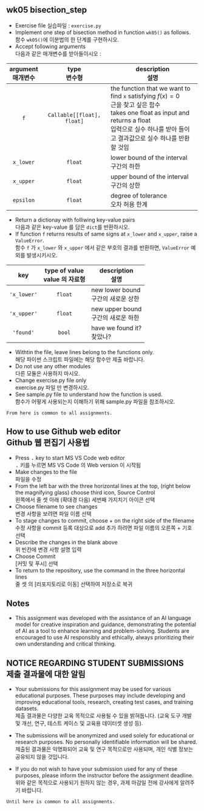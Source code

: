 ## wk05 bisection_step

* Exercise file 실습파일 : `exercise.py`
* Implement one step of bisection method in function `wk05()` as follows.<br>함수 `wk05()`에 이분법의 한 단계를 구현하시오.
* Accept following arguments<br>다음과 같은 매개변수를 받아들이시오 :

argument<br>매개변수 | type<br>변수형 | description<br>설명
:-----:|:-----:|-----
`f` | `Callable[[float], float]` | the function that we want to find `x` satisfying $f(x)=0$<br>근을 찾고 싶은 함수<br>takes one float as input and returns a float<br>입력으로 실수 하나를 받아 들이고 결과값으로 실수 하나를 반환할 것임
`x_lower` | `float` | lower bound of the interval<br>구간의 하한
`x_upper` | `float` | upper bound of the interval<br>구간의 상한
`epsilon` | `float` | degree of tolerance<br>오차 허용 한계

* Return a dictionay with folliwing key-value pairs<br>다음과 같은 key-value 를 담은 `dict`를 반환하시오.
* If function `f` returns results of same signs at `x_lower` and `x_upper`, raise a `ValueError`.<br>함수 `f` 가 `x_lower` 와 `x_upper` 에서 같은 부호의 결과를 반환하면, `ValueError` 예외를 발생시키시오.

key | type of value<br>value 의 자료형 | description<br>설명
:-----:|:-----:|-----
`'x_lower'` | `float` | new lower bound<br>구간의 새로운 상한
`'x_upper'` | `float` | new upper bound<br>구간의 새로운 하한
`'found'` | `bool` | have we found it?<br>찾았나?

* Withtin the file, leave lines belong to the functions only.<br>해당 파이썬 스크립트 파일에는 해당 함수만 제출 바랍니다.
* Do not use any other modules<br>다른 모듈은 사용하지 마시오.
* Change exercise.py file only<br>exercise.py 파일 만 변경하시오.
* See sample.py file to understand how the function is used.<br>함수가 어떻게 사용되는지 이해하기 위해 sample.py 파일을 참조하시오.

``From here is common to all assignments.``

## How to use Github web editor<br>Github 웹 편집기 사용법
* Press <kbd>.</kbd> key to start MS VS Code web editor<br><kbd>.</kbd> 키를 누르면 MS VS Code 의 Web version 이 시작됨
* Make changes to the file<br>파일을 수정
* From the left bar with the three horizontal lines at the top, (right below the magnifying glass) choose third icon, Source Control<br>왼쪽에서 줄 셋 아래 (확대경 다음) 세번째 가지치기 아이콘 선택
* Choose filename to see changes<br>변경 사항을 보려면 파일 이름 선택
* To stage changes to commit, choose + on the right side of the filename <br>수정 사항을 commit 등록 대상으로 add 추가 하려면 파일 이름의 오른쪽 + 기호 선택
* Describe the changes in the blank above<br>위 빈칸에 변경 사항 설명 입력
* Choose Commit<br>[커밋 및 푸시] 선택
* To return to the repository, use the command in the three horizontal lines<br>줄 셋 의 [리포지토리로 이동] 선택하여 저장소로 복귀

## Notes

* This assignment was developed with the assistance of an AI language model for creative inspiration and guidance, demonstrating the potential of AI as a tool to enhance learning and problem-solving.  Students are encouraged to use AI responsibly and ethically, always prioritizing their own understanding and critical thinking.

## NOTICE REGARDING STUDENT SUBMISSIONS<br>제출 결과물에 대한 알림

* Your submissions for this assignment may be used for various educational purposes. These purposes may include developing and improving educational tools, research, creating test cases, and training datasets.<br>제출 결과물은 다양한 교육 목적으로 사용될 수 있을 밝혀둡니다. (교육 도구 개발 및 개선, 연구, 테스트 케이스 및 교육용 데이터셋 생성 등).

* The submissions will be anonymized and used solely for educational or research purposes. No personally identifiable information will be shared.<br>제출된 결과물은 익명화되어 교육 및 연구 목적으로만 사용되며, 개인 식별 정보는 공유되지 않을 것입니다.

* If you do not wish to have your submission used for any of these purposes, please inform the instructor before the assignment deadline.<br>위와 같은 목적으로 사용되기 원하지 않는 경우, 과제 마감일 전에 강사에게 알려주기 바랍니다.

``Until here is common to all assignments.``
